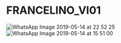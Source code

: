 # FRANCELINO_VI01
![WhatsApp Image 2019-05-14 at 22 52 25](https://user-images.githubusercontent.com/48970460/57743481-93038280-769b-11e9-9dc8-93b85d3f7467.jpeg)
![WhatsApp Image 2019-05-14 at 15 51 00](https://user-images.githubusercontent.com/48970460/57743485-9a2a9080-769b-11e9-8b6f-8fb464ca6444.jpeg)
